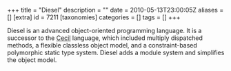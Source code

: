 +++
title = "Diesel"
description = ""
date = 2010-05-13T23:00:05Z
aliases = []
[extra]
id = 7211
[taxonomies]
categories = []
tags = []
+++


Diesel is an advanced object-oriented programming language. It is a successor to the [Cecil](https://rosettacode.org/wiki/Cecil) language, which included multiply dispatched methods, a flexible classless object model, and a constraint-based polymorphic static type system. Diesel adds a module system and simplifies the object model.
